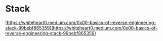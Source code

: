 # Stack

[https://whiteheart0.medium.com/0x00-basics-of-reverse-engineering-stack-99bebf865359](https://whiteheart0.medium.com/0x00-basics-of-reverse-engineering-stack-99bebf865359)

